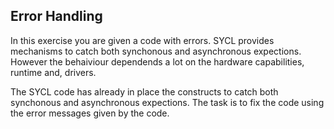 ## Error Handling

In this exercise you are given a code with errors. SYCL provides mechanisms to catch both synchonous and asynchronous expections. However the behaiviour dependends a lot on the hardware capabilities, runtime and, drivers. 

The SYCL code  has already in place the constructs to catch both synchonous and asynchronous expections. The task is to fix the code using the error messages given by the code.

